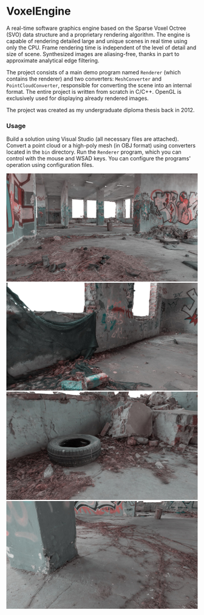 # VoxelEngine

A real-time software graphics engine based on the Sparse Voxel Octree (SVO) data structure and a proprietary rendering algorithm. The engine is capable of rendering detailed large and unique scenes in real time using only the CPU. Frame rendering time is independent of the level of detail and size of scene. Synthesized images are aliasing-free, thanks in part to approximate analytical edge filtering.

The project consists of a main demo program named `Renderer` (which contains the renderer) and two converters: `MeshConverter` and `PointCloudConverter`, responsible for converting the scene into an internal format. The entire project is written from scratch in C/C++. OpenGL is exclusively used for displaying already rendered images.

The project was created as my undergraduate diploma thesis back in 2012.

### Usage

Build a solution using Visual Studio (all necessary files are attached). Convert a point cloud or a high-poly mesh (in OBJ format) using converters located in the `bin` directory. Run the `Renderer` program, which you can control with the mouse and WSAD keys. You can configure the programs' operation using configuration files.

![VoxelEngine](images/1.png)
![VoxelEngine](images/2.png)
![VoxelEngine](images/3.png)
![VoxelEngine](images/4.png)
